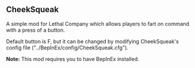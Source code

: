 <h2>CheekSqueak</h2>

A simple mod for Lethal Company which allows players to fart on command with a press of a button.

Default button is F, but it can be changed by modifying CheekSqueak's config file ("../BepInEx/config/CheekSqueak.cfg").

**Note:** This mod requires you to have BepInEx installed.
